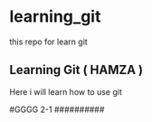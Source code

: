 # learning_git
this repo for learn git

## Learning Git ( HAMZA )
Here i will learn how to use git

#GGGG 2-1
##########
